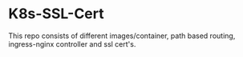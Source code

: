 # K8s-SSL-Cert
This repo consists of different images/container, path based routing, ingress-nginx controller and ssl cert's.
